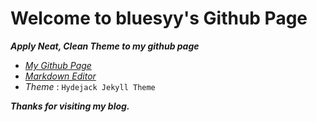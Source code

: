 # Welcome to bluesyy's Github Page

<!--
![bluesyy][logo-white]
![bluesyy][logo-black]
-->

***Apply Neat, Clean Theme to my github page***

* [*My Github Page*](https://bluesyy.github.io)
* [*Markdown Editor*](https://stackedit.io/app#)
* *Theme* : `Hydejack Jekyll Theme`

***Thanks for visiting my blog.***

[logo-white]: ./assets/img/blog/logo-white.png
[logo-black]: ./assets/img/blog/logo-black.png
